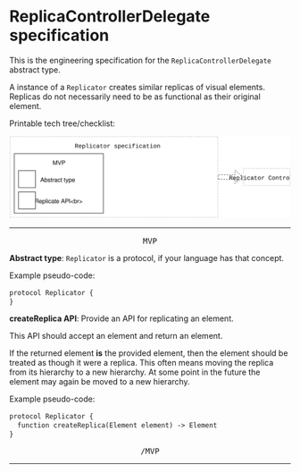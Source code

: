 # ReplicaControllerDelegate specification

This is the engineering specification for the `ReplicaControllerDelegate` abstract type.

A instance of a `Replicator` creates similar replicas of visual elements. Replicas do not necessarily need to be as functional as their original element.

Printable tech tree/checklist:

![](../_assets/ReplicatorTechTree.svg)

---

<p style="text-align:center"><tt>MVP</tt></p>

**Abstract type**: `Replicator` is a protocol, if your language has that concept.

Example pseudo-code:

    protocol Replicator {
    }

**createReplica API**: Provide an API for replicating an element.

This API should accept an element and return an element.

If the returned element **is** the provided element, then the element should be treated as though it were a replica. This often means moving the replica from its hierarchy to a new hierarchy. At some point in the future the element may again be moved to a new hierarchy.

Example pseudo-code:

    protocol Replicator {
      function createReplica(Element element) -> Element
    }

<p style="text-align:center"><tt>/MVP</tt></p>

---
